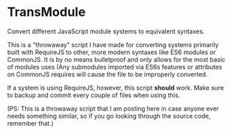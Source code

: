 # TransModule
Convert different JavaScript module systems to equivalent syntaxes.

This is a "throwaway" script I have made for converting systems primarily built with RequireJS to other, more modern syntaxes
like ES6 modules or CommonJS. It is by no means bulletproof and only allows for the most basic of modules uses (Any submodules
imported via ES6s features or attributes on CommonJS requires will cause the file to be improperly converted. 

If a system is using RequireJS, however, this script __should__ work. Make sure to backup and commit every couple of files
when using this.

(PS: This is a throwaway script that I am posting here in case anyone ever needs something similar, so if you go looking
through the source code, remember that.)
